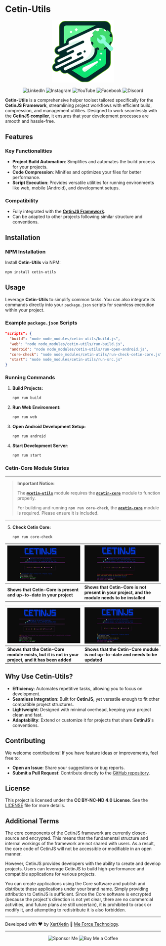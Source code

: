 # Cetin-Utils

<p align="center">
<img src="https://raw.githubusercontent.com/xertxetin/CetinJS/main/docs/media/cetin-utils-logo.png" alt="CetinJS Logo" width="200px">
</p>

<p align="center">
<a href="https://www.linkedin.com/company/me-force/" style="text-decoration: none;">
<img src="https://img.shields.io/badge/LinkedIn-0077B5?style=for-the-badge&logo=linkedin&logoColor=white" alt="LinkedIn">
</a>
<a href="https://www.instagram.com/meforce.technology/" style="text-decoration: none;">
<img src="https://img.shields.io/badge/Instagram-E4405F?style=for-the-badge&logo=instagram&logoColor=white" alt="Instagram">
</a>
<a href="https://www.youtube.com/@meforcetechnology/" style="text-decoration: none;">
<img src="https://img.shields.io/badge/YouTube-FF0000?style=for-the-badge&logo=youtube&logoColor=white" alt="YouTube">
</a>
<a href="https://www.facebook.com/meforce.tr" style="text-decoration: none;">
<img src="https://img.shields.io/badge/Facebook-1877F2?style=for-the-badge&logo=facebook&logoColor=white" alt="Facebook">
</a>
<a href="https://discord.gg/4xh8GE6CYE" style="text-decoration: none;">
<img src="https://img.shields.io/badge/Discord-7289DA?style=for-the-badge&logo=discord&logoColor=white" alt="Discord">
</a>
</p>

**Cetin-Utils** is a comprehensive helper toolset tailored specifically for the **CetinJS Framework**, streamlining project workflows with efficient build, compression, and management utilities. Designed to work seamlessly with the **CetinJS compiler**, it ensures that your development processes are smooth and hassle-free.

## Features

### Key Functionalities
- **Project Build Automation**: Simplifies and automates the build process for your projects.
- **Code Compression**: Minifies and optimizes your files for better performance.
- **Script Execution**: Provides versatile utilities for running environments like web, mobile (Android), and development setups.

### Compatibility
- Fully integrated with the [**CetinJS Framework**](https://github.com/xertxetin/CetinJS/).
- Can be adapted to other projects following similar structure and conventions.


## Installation

### NPM Installation
Install **Cetin-Utils** via NPM:

```bash
npm install cetin-utils
```

## Usage

Leverage **Cetin-Utils** to simplify common tasks. You can also integrate its commands directly into your `package.json` scripts for seamless execution within your project.

### Example `package.json` Scripts

```json
"scripts": {
  "build": "node node_modules/cetin-utils/build.js",
  "web": "node node_modules/cetin-utils/run-build.js",
  "android": "node node_modules/cetin-utils/run-open-android.js",
  "core-check": "node node_modules/cetin-utils/run-check-cetin-core.js",
  "start": "node node_modules/cetin-utils/run-src.js"
}
```

### Running Commands
1. **Build Projects:**
   ```bash
   npm run build
   ```
2. **Run Web Environment:**
   ```bash
   npm run web
   ```
3. **Open Android Development Setup:**
   ```bash
   npm run android
   ```
4. **Start Development Server:**
   ```bash
   npm run start
   ```

### Cetin-Core Module States

---

> **Important Notice:** 
> 
> The [**`@cetin-utils`**](https://www.npmjs.com/package/cetin-utils) module requires the [**`@cetin-core`**](https://www.npmjs.com/package/cetin-core) module to function properly.
> 
> For building and running **`npm run core-check`**, the [**`@cetin-core`**](https://www.npmjs.com/package/cetin-core) module is required. Please ensure it is included.

---

5. **Check Cetin Core:**
   ```bash
   npm run core-check
   ```

| ![Cetin-Core Available](https://raw.githubusercontent.com/xertxetin/CetinJS/main/docs/media/cetin-utils/available-core.jpg) | ![Cetin-Core Not Available](https://raw.githubusercontent.com/xertxetin/CetinJS/main/docs/media/cetin-utils/not-core.jpg) |
| ---------------------------------------------------------------------------------------------------------------------- | -------------------------------------------------------------------------------------------------------------------- |
| **Shows that Cetin-Core is present and up-to-date in your project** | **Shows that Cetin-Core is not present in your project, and the module needs to be installed** |

| ![Cetin-Core Update Install](https://raw.githubusercontent.com/xertxetin/CetinJS/main/docs/media/cetin-utils/update-install-core.jpg) | ![Cetin-Core New Version](https://raw.githubusercontent.com/xertxetin/CetinJS/main/docs/media/cetin-utils/new-version-core.jpg) |
| ---------------------------------------------------------------------------------------------------------------------------- | ---------------------------------------------------------------------------------------------------------------------------- |
| **Shows that the Cetin-Core module exists, but it is not in your project, and it has been added** | **Shows that the Cetin-Core module is not up-to-date and needs to be updated** |


## Why Use Cetin-Utils?

- **Efficiency**: Automates repetitive tasks, allowing you to focus on development.
- **Seamless Integration**: Built for **CetinJS**, yet versatile enough to fit other compatible project structures.
- **Lightweight**: Designed with minimal overhead, keeping your project clean and fast.
- **Adaptability**: Extend or customize it for projects that share **CetinJS**'s conventions.


## Contributing

We welcome contributions! If you have feature ideas or improvements, feel free to:

- **Open an Issue**: Share your suggestions or bug reports.
- **Submit a Pull Request**: Contribute directly to the [GitHub repository](https://github.com/xertxetin/cetin-utils/pulls).



## License

This project is licensed under the **CC BY-NC-ND 4.0 License**. See the [LICENSE](./LICENSE.md) file for more details.

## Additional Terms
The core components of the CetinJS framework are currently closed-source and encrypted. This means that the fundamental structure and internal workings of the framework are not shared with users. As a result, the core code of CetinJS will not be accessible or modifiable in an open manner.

However, CetinJS provides developers with the ability to create and develop projects. Users can leverage CetinJS to build high-performance and compatible applications for various projects.

You can create applications using the Core software and publish and distribute these applications under your brand name. Simply providing attribution to CetinJS is sufficient. Since the Core software is encrypted (because the project's direction is not yet clear, there are no commercial activities, and future plans are still uncertain), it is prohibited to crack or modify it, and attempting to redistribute it is also forbidden.

---

Developed with ❤️ by [XertXetin](https://www.google.com/search?q=XertXetin) 🚀 [Me Force Technology](https://www.meforcetechnology.com/).

---

<div align="center">
  <a href="https://github.com/sponsors/xertxetin" target="_blank" style="text-decoration: none;">
    <img src="https://img.shields.io/badge/Support%20Me-Sponsor-blueviolet?style=for-the-badge&logo=github" alt="Sponsor Me">
  </a>
  
  <a href="https://www.buymeacoffee.com/xertxetin" target="_blank" style="text-decoration: none;">
    <img src="https://img.shields.io/badge/Buy%20Me%20a%20Coffee-Donate-yellow?style=for-the-badge&logo=buymeacoffee" alt="Buy Me a Coffee">
  </a>
</div>